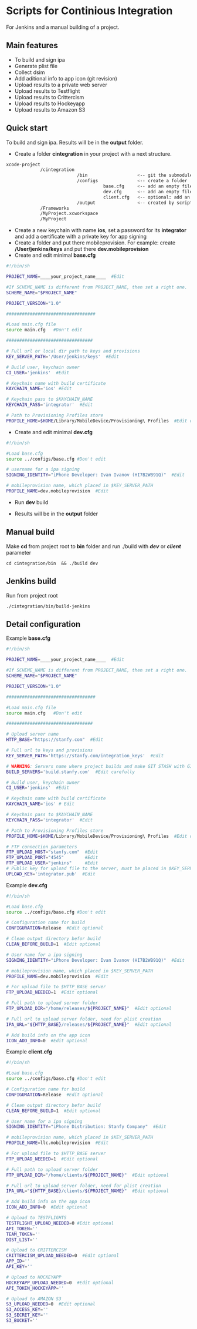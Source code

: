 Scripts for Continious Integration
======

For Jenkins and a manual building of a project.

Main features
------------
- To build and sign ipa
- Generate plist file
- Collect dsim
- Add aditional info to app icon (git revision)
- Upload results to a private web server
- Upload results to Testflight
- Upload results to Crittercism
- Upload results to Hockeyapp
- Upload results to Amazon S3



Quick start
-------------
To build and sign ipa. Results will be in the **output** folder.

- Create a folder **cintegration** in your project with a next structure.

```bash
xcode-project
             /cintegration
                           /bin                   <-- git the submodule to this repo
                           /configs               <-- create a folder
                                     base.cfg     <-- add an empty file
                                     dev.cfg      <-- add an empty file   
                                     client.cfg   <-- optional: add an empty file
                           /output                <-- created by script
             /Frameworks
             /MyProject.xcworkspace
             /MyProject
```

- Create a new keychain with name **ios**, set a password for its **integrator** and add a certificate with a private key for app signing
- Create a folder and put there mobileprovision. For example: create **/User/jenkins/keys** and put there **dev.mobileprovision**
- Create and edit minimal **base.cfg**

```bash
#!/bin/sh

PROJECT_NAME=____your_project_name____  #Edit

#If SCHEME_NAME is different from PROJECT_NAME, then set a right one.
SCHEME_NAME="$PROJECT_NAME"

PROJECT_VERSION="1.0"

##################################

#Load main.cfg file
source main.cfg   #Don't edit

#################################

# Full url or local dir path to keys and provisions
KEY_SERVER_PATH='/User/jenkins/keys'  #Edit

# Build user, keychain owner
CI_USER='jenkins'  #Edit

# Keychain name with build certificate
KAYCHAIN_NAME='ios' #Edit

# Keychain pass to $KAYCHAIN_NAME
KEYCHAIN_PASS='integrator'  #Edit

# Path to Provisioning Profiles store
PROFILE_HOME=$HOME/Library/MobileDevice/Provisioning\ Profiles  #Edit optional
```

- Create and edit minimal **dev.cfg**

```bash
#!/bin/sh

#Load base.cfg
source ../configs/base.cfg #Don't edit

# username for a ipa signing
SIGNING_IDENTITY="iPhone Developer: Ivan Ivanov (HI7B2WB91Q)"  #Edit

# mobileprovision name, which placed in $KEY_SERVER_PATH
PROFILE_NAME=dev.mobileprovision  #Edit
```

- Run **dev** build

- Results will be in the **output** folder

Manual build
---------
Make **cd** from project root  to **bin** folder and run ./build with ***dev*** or ***client*** parameter
```
cd cintegration/bin  && ./build dev
```

Jenkins build
---------
Run from project root
```
./cintegration/bin/build-jenkins
```


Detail configuration
--------------

Example **base.cfg**
```bash
#!/bin/sh

PROJECT_NAME=____your_project_name____  #Edit

#If SCHEME_NAME is different from PROJECT_NAME, then set a right one.
SCHEME_NAME="$PROJECT_NAME"

PROJECT_VERSION="1.0"

##################################

#Load main.cfg file
source main.cfg   #Don't edit 

#################################

# Upload server name 
HTTP_BASE="https://stanfy.com"  #Edit

# Full url to keys and provisions
KEY_SERVER_PATH='https://stanfy.com/integration_keys'  #Edit

# WARNING: Servers name where project builds and make GIT STASH with GIT STASH CLEAN. 
BUILD_SERVERS='build.stanfy.com'  #Edit carefully

# Build user, keychain owner
CI_USER='jenkins'  #Edit

# Keychain name with build certificate
KAYCHAIN_NAME='ios' # Edit

# Keychain pass to $KAYCHAIN_NAME
KEYCHAIN_PASS='integrator'  #Edit

# Path to Provisioning Profiles store
PROFILE_HOME=$HOME/Library/MobileDevice/Provisioning\ Profiles  #Edit optional

# FTP connection parameters 
FTP_UPLOAD_HOST="stanfy.com"  #Edit
FTP_UPLOAD_PORT="4545"        #Edit
FTP_UPLOAD_USER="jenkins"     #Edit
# Public key for upload file to the server, must be placed in $KEY_SERVER_PATH/
UPLOAD_KEY='integrator.pub'  #Edit

```

Example **dev.cfg**
```bash
#!/bin/sh

#Load base.cfg
source ../configs/base.cfg #Don't edit

# Configuration name for build
CONFIGURATION=Release  #Edit optional

# Clean output directory befor build
CLEAN_BEFORE_BUILD=1  #Edit optional

# User name for a ipa signing 
SIGNING_IDENTITY="iPhone Developer: Ivan Ivanov (HI7B2WB91Q)"  #Edit

# mobileprovision name, which placed in $KEY_SERVER_PATH
PROFILE_NAME=dev.mobileprovision  #Edit

# For upload file to $HTTP_BASE server
FTP_UPLOAD_NEEDED=1  #Edit optional

# Full path to upload server folder
FTP_UPLOAD_DIR="/home/releases/${PROJECT_NAME}"  #Edit optional

# Full url to upload server folder, need for plist creation
IPA_URL="${HTTP_BASE}/releases/${PROJECT_NAME}"  #Edit optional

# Add build info on the app icon
ICON_ADD_INFO=0  #Edit optional 

```



Example **client.cfg**
```bash
#!/bin/sh

#Load base.cfg
source ../configs/base.cfg #Don't edit

# Configuration name for build
CONFIGURATION=Release  #Edit optional

# Clean output directory befor build
CLEAN_BEFORE_BUILD=1  #Edit optional

# User name for a ipa signing
SIGNING_IDENTITY="iPhone Distribution: Stanfy Company"  #Edit

# mobileprovision name, which placed in $KEY_SERVER_PATH
PROFILE_NAME=llc.mobileprovision  #Edit

# For upload file to $HTTP_BASE server
FTP_UPLOAD_NEEDED=1  #Edit optional

# Full path to upload server folder
FTP_UPLOAD_DIR="/home/clients/${PROJECT_NAME}"  #Edit optional

# Full url to upload server folder, need for plist creation
IPA_URL="${HTTP_BASE}/clients/${PROJECT_NAME}"  #Edit optional

# Add build info on the app icon
ICON_ADD_INFO=0  #Edit optional

# Upload to TESTFLIGHTS 
TESTFLIGHT_UPLOAD_NEEDED=0 #Edit optional
API_TOKEN=''
TEAM_TOKEN=''
DIST_LIST=''

# Upload to CRITTERCISM 
CRITTERCISM_UPLOAD_NEEDED=0  #Edit optional
APP_ID=''
API_KEY=''

# Upload to HOCKEYAPP
HOCKEYAPP_UPLOAD_NEEDED=0  #Edit optional
API_TOKEN_HOCKEYAPP=''

# Upload to AMAZON S3
S3_UPLOAD_NEEDED=0  #Edit optional
S3_ACCESS_KEY='' 
S3_SECRET_KEY=''
S3_BUCKET=''

```


